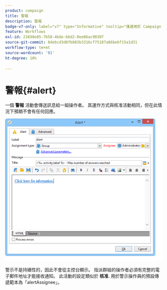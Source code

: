 ```yaml
---
product: campaign
title: 警報
description: 警報
badge-v7-only: label="v7" type="Informative" tooltip="僅適用於 Campaign Classic v7"
feature: Workflows
exl-id: 21698e85-7b58-4bde-bbd2-0ee06ac90307
source-git-commit: 8debcd3d8fb883b3316cf75187a86bebf15a1d31
workflow-type: tm+mt
source-wordcount: '91'
ht-degree: 10%

---
```


# 警報{#alert}



一個 **警報** 活動會傳送訊息給一組操作者。 其運作方式與核准活動相同，但在此情況下預期不會有任何回應。

![](assets/edit_alerte.png)

警示不是持續性的，因此不會從主控台顯示。 指派群組的操作者必須有完整的電子郵件地址才能接收通知。 此活動的設定類似於 **核准**. 用於警示操作員的預設傳遞範本為「alertAssignee」。
